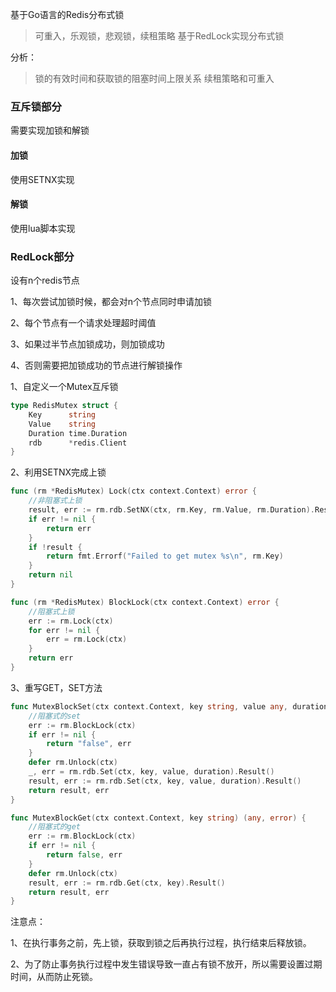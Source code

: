 基于Go语言的Redis分布式锁
> 可重入，乐观锁，悲观锁，续租策略
> 基于RedLock实现分布式锁

分析：
> 锁的有效时间和获取锁的阻塞时间上限关系
> 续租策略和可重入

### 互斥锁部分

需要实现加锁和解锁

#### 加锁

使用SETNX实现

#### 解锁

使用lua脚本实现

### RedLock部分

设有n个redis节点

1、每次尝试加锁时候，都会对n个节点同时申请加锁

2、每个节点有一个请求处理超时阈值

3、如果过半节点加锁成功，则加锁成功

4、否则需要把加锁成功的节点进行解锁操作









1、自定义一个Mutex互斥锁

```go
type RedisMutex struct {
	Key      string
	Value    string
	Duration time.Duration
	rdb      *redis.Client
}
```
2、利用SETNX完成上锁
```go
func (rm *RedisMutex) Lock(ctx context.Context) error {
	//非阻塞式上锁
	result, err := rm.rdb.SetNX(ctx, rm.Key, rm.Value, rm.Duration).Result()
	if err != nil {
		return err
	}
	if !result {
		return fmt.Errorf("Failed to get mutex %s\n", rm.Key)
	}
	return nil
}
```
```go
func (rm *RedisMutex) BlockLock(ctx context.Context) error {
	//阻塞式上锁
	err := rm.Lock(ctx)
	for err != nil {
		err = rm.Lock(ctx)
	}
	return err
}
```
3、重写GET，SET方法
```go
func MutexBlockSet(ctx context.Context, key string, value any, duration time.Duration) (string, error) {
	//阻塞式的set
	err := rm.BlockLock(ctx)
	if err != nil {
		return "false", err
	}
	defer rm.Unlock(ctx)
	_, err = rm.rdb.Set(ctx, key, value, duration).Result()
	result, err := rm.rdb.Set(ctx, key, value, duration).Result()
	return result, err
}
```

```go
func MutexBlockGet(ctx context.Context, key string) (any, error) {
	//阻塞式的get
	err := rm.BlockLock(ctx)
	if err != nil {
		return false, err
	}
	defer rm.Unlock(ctx)
	result, err := rm.rdb.Get(ctx, key).Result()
	return result, err
}
```

注意点：

1、在执行事务之前，先上锁，获取到锁之后再执行过程，执行结束后释放锁。

2、为了防止事务执行过程中发生错误导致一直占有锁不放开，所以需要设置过期时间，从而防止死锁。